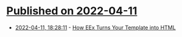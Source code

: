 # [Published on 2022-04-11](index.md)

* [2022-04-11, 18:28:11](https://news.ycombinator.com/item?id=30992719) - [How EEx Turns Your Template into HTML](https://www.mitchellhanberg.com/how-eex-turns-your-template-into-html/)
